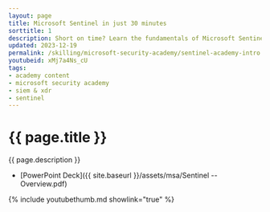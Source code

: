 ```yaml
---
layout: page
title: Microsoft Sentinel in just 30 minutes
sorttitle: 1
description: Short on time? Learn the fundamentals of Microsoft Sentinel, why it’s a necessity for your Security Operations (SecOps) and threat protection, its unique value, core capabilities, data ingestion methods, and more with a thorough demo and in just 30 minutes.
updated: 2023-12-19
permalink: /skilling/microsoft-security-academy/sentinel-academy-intro
youtubeid: xMj7a4Ns_cU
tags: 
- academy content
- microsoft security academy
- siem & xdr
- sentinel
---
```


# {{ page.title }}

{{ page.description }}

* [PowerPoint Deck]({{ site.baseurl }}/assets/msa/Sentinel -- Overview.pdf)

{% include youtubethumb.md showlink="true" %}